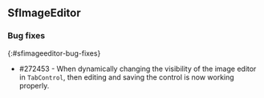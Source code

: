 ## SfImageEditor

### Bug fixes
{:#sfimageeditor-bug-fixes}

* \#272453 - When dynamically changing the visibility of the image editor in `TabControl`, then editing and saving the control is now working properly.
